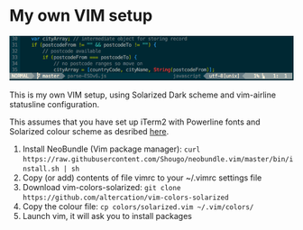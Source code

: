 # My own VIM setup

![Screenshot](https://github.com/leeprovoost/my-vim-setup/raw/master/screenshot.png)

This is my own VIM setup, using Solarized Dark scheme and vim-airline statusline configuration.

This assumes that you have set up iTerm2 with Powerline fonts and Solarized colour scheme as desribed [here](https://github.com/leeprovoost/my-oh-my-zsh).

1. Install NeoBundle (Vim package manager): `curl https://raw.githubusercontent.com/Shougo/neobundle.vim/master/bin/install.sh | sh`
2. Copy (or add) contents of file vimrc to your ~/.vimrc settings file
3. Download vim-colors-solarized: `git clone https://github.com/altercation/vim-colors-solarized`
4. Copy the colour file: `cp colors/solarized.vim ~/.vim/colors/`
5. Launch vim, it will ask you to install packages
